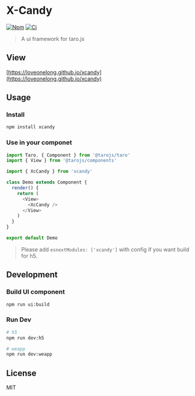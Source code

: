 # X-Candy

[![Npm](https://img.shields.io/npm/v/xcandy.svg?style=flat-square)](https://www.npmjs.com/package/xcandy)
[![Ci](https://api.travis-ci.org/loveonelong/xcandy.svg?branch=master)](https://travis-ci.org/loveonelong/xcandy)

> A ui framework for taro.js

## View

[https://loveonelong.github.io/xcandy](https://loveonelong.github.io/xcandy)

## Usage

### Install

```bash
npm install xcandy
```

### Use in your componet

``` javascript
import Taro, { Component } from '@tarojs/taro'
import { View } from '@tarojs/components'

import { XcCandy } from 'xcandy'

class Demo extends Component {
  render() {
    return (
      <View>
        <XcCandy />
      </View>
    )
  }
}

export default Demo

```

> Please add `esnextModules: ['xcandy']` with config if you want build for h5.

## Development

### Build UI component

```bash
npm run ui:build
```

### Run Dev

```bash
# h5
npm run dev:h5

# weapp
npm run dev:weapp
```

## License

MIT

